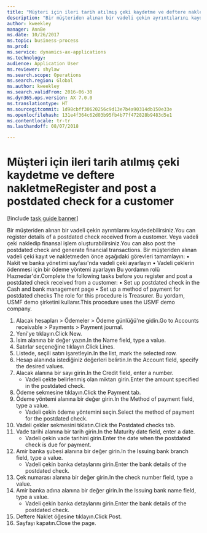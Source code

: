 ```yaml
--- 
title: "Müşteri için ileri tarih atılmış çeki kaydetme ve deftere nakletme"
description: "Bir müşteriden alınan bir vadeli çekin ayrıntılarını kaydedebilirsiniz."
author: kweekley
manager: AnnBe
ms.date: 10/26/2017
ms.topic: business-process
ms.prod: 
ms.service: dynamics-ax-applications
ms.technology: 
audience: Application User
ms.reviewer: shylaw
ms.search.scope: Operations
ms.search.region: Global
ms.author: kweekley
ms.search.validFrom: 2016-06-30
ms.dyn365.ops.version: AX 7.0.0
ms.translationtype: HT
ms.sourcegitcommit: 1d98cbff30620256c9d13e7b4a90314db150e33e
ms.openlocfilehash: 131e4f364c62d03b95fb4b77f472828b9483d5e1
ms.contentlocale: tr-tr
ms.lasthandoff: 08/07/2018

---
```

# <a name="register-and-post-a-postdated-check-for-a-customer"></a><span data-ttu-id="2c040-103">Müşteri için ileri tarih atılmış çeki kaydetme ve deftere nakletme</span><span class="sxs-lookup"><span data-stu-id="2c040-103">Register and post a postdated check for a customer</span></span>

[!include [task guide banner](../../includes/task-guide-banner.md)]

<span data-ttu-id="2c040-104">Bir müşteriden alınan bir vadeli çekin ayrıntılarını kaydedebilirsiniz.</span><span class="sxs-lookup"><span data-stu-id="2c040-104">You can register details of a postdated check received from a customer.</span></span> <span data-ttu-id="2c040-105">Veya vadeli çeki nakledip finansal işlem oluşturabilirsiniz.</span><span class="sxs-lookup"><span data-stu-id="2c040-105">You can also post the postdated check and generate financial transactions.</span></span>   <span data-ttu-id="2c040-106">Bir müşteriden alınan vadeli çeki kayıt ve nakletmeden önce aşağıdaki görevleri tamamlayın: • Nakit ve banka yönetimi sayfası'nda vadeli çeki ayarlayın • Vadeli çeklerin ödenmesi için bir ödeme yöntemi ayarlayın Bu yordamın rolü Haznedar'dır.</span><span class="sxs-lookup"><span data-stu-id="2c040-106">Complete the following tasks before you register and post a postdated check received from a customer:   • Set up postdated check in the Cash and bank management page • Set up a method of payment for postdated checks   The role for this procedure is Treasurer.</span></span> <span data-ttu-id="2c040-107">Bu yordam, USMF demo şirketini kullanır.</span><span class="sxs-lookup"><span data-stu-id="2c040-107">This procedure uses the USMF demo company.</span></span>

1. <span data-ttu-id="2c040-108">Alacak hesapları > Ödemeler > Ödeme günlüğü'ne gidin.</span><span class="sxs-lookup"><span data-stu-id="2c040-108">Go to Accounts receivable > Payments > Payment journal.</span></span>
2. <span data-ttu-id="2c040-109">Yeni'ye tıklayın.</span><span class="sxs-lookup"><span data-stu-id="2c040-109">Click New.</span></span>
3. <span data-ttu-id="2c040-110">İsim alanına bir değer yazın.</span><span class="sxs-lookup"><span data-stu-id="2c040-110">In the Name field, type a value.</span></span>
4. <span data-ttu-id="2c040-111">Satırlar seçeneğine tıklayın.</span><span class="sxs-lookup"><span data-stu-id="2c040-111">Click Lines.</span></span>
5. <span data-ttu-id="2c040-112">Listede, seçili satırı işaretleyin.</span><span class="sxs-lookup"><span data-stu-id="2c040-112">In the list, mark the selected row.</span></span>
6. <span data-ttu-id="2c040-113">Hesap alanında istediğiniz değerleri belirtin.</span><span class="sxs-lookup"><span data-stu-id="2c040-113">In the Account field, specify the desired values.</span></span>
7. <span data-ttu-id="2c040-114">Alacak alanına bir sayı girin.</span><span class="sxs-lookup"><span data-stu-id="2c040-114">In the Credit field, enter a number.</span></span>
    * <span data-ttu-id="2c040-115">Vadeli çekte belirlenmiş olan miktarı girin.</span><span class="sxs-lookup"><span data-stu-id="2c040-115">Enter the amount specified in the postdated check.</span></span>  
8. <span data-ttu-id="2c040-116">Ödeme sekmesine tıklayın.</span><span class="sxs-lookup"><span data-stu-id="2c040-116">Click the Payment tab.</span></span>
9. <span data-ttu-id="2c040-117">Ödeme yöntemi alanına bir değer girin.</span><span class="sxs-lookup"><span data-stu-id="2c040-117">In the Method of payment field, type a value.</span></span>
    * <span data-ttu-id="2c040-118">Vadeli çekin ödeme yöntemini seçin.</span><span class="sxs-lookup"><span data-stu-id="2c040-118">Select the method of payment for the postdated check.</span></span>  
10. <span data-ttu-id="2c040-119">Vadeli çekler sekmesini tıklatın.</span><span class="sxs-lookup"><span data-stu-id="2c040-119">Click the Postdated checks tab.</span></span>
11. <span data-ttu-id="2c040-120">Vade tarihi alanına bir tarih girin.</span><span class="sxs-lookup"><span data-stu-id="2c040-120">In the Maturity date field, enter a date.</span></span>
    * <span data-ttu-id="2c040-121">Vadeli çekin vade tarihini girin.</span><span class="sxs-lookup"><span data-stu-id="2c040-121">Enter the date when the postdated check is due for payment.</span></span>  
12. <span data-ttu-id="2c040-122">Amir banka şubesi alanına bir değer girin.</span><span class="sxs-lookup"><span data-stu-id="2c040-122">In the Issuing bank branch field, type a value.</span></span>
    * <span data-ttu-id="2c040-123">Vadeli çekin banka detaylarını girin.</span><span class="sxs-lookup"><span data-stu-id="2c040-123">Enter the bank details of the postdated check.</span></span>  
13. <span data-ttu-id="2c040-124">Çek numarası alanına bir değer girin.</span><span class="sxs-lookup"><span data-stu-id="2c040-124">In the check number field, type a value.</span></span>
14. <span data-ttu-id="2c040-125">Amir banka adına alanına bir değer girin.</span><span class="sxs-lookup"><span data-stu-id="2c040-125">In the Issuing bank name field, type a value.</span></span>
    * <span data-ttu-id="2c040-126">Vadeli çekin banka detaylarını girin.</span><span class="sxs-lookup"><span data-stu-id="2c040-126">Enter the bank details of the postdated check.</span></span>  
15. <span data-ttu-id="2c040-127">Deftere Naklet öğesine tıklayın.</span><span class="sxs-lookup"><span data-stu-id="2c040-127">Click Post.</span></span>
16. <span data-ttu-id="2c040-128">Sayfayı kapatın.</span><span class="sxs-lookup"><span data-stu-id="2c040-128">Close the page.</span></span>


